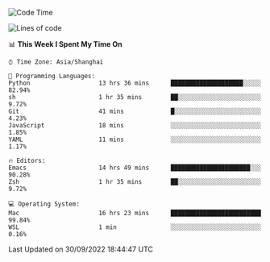 <!--START_SECTION:waka-->
![Code Time](http://img.shields.io/badge/Code%20Time-889%20hrs%2051%20mins-blue)

![Lines of code](https://img.shields.io/badge/From%20Hello%20World%20I%27ve%20Written-22%20Thousand%20lines%20of%20code-blue)

📊 **This Week I Spent My Time On** 

```text
⌚︎ Time Zone: Asia/Shanghai

💬 Programming Languages: 
Python                   13 hrs 36 mins      ████████████████████░░░░░   82.94% 
sh                       1 hr 35 mins        ██░░░░░░░░░░░░░░░░░░░░░░░   9.72% 
Git                      41 mins             █░░░░░░░░░░░░░░░░░░░░░░░░   4.23% 
JavaScript               18 mins             ░░░░░░░░░░░░░░░░░░░░░░░░░   1.85% 
YAML                     11 mins             ░░░░░░░░░░░░░░░░░░░░░░░░░   1.17%

🔥 Editors: 
Emacs                    14 hrs 49 mins      ██████████████████████░░░   90.28% 
Zsh                      1 hr 35 mins        ██░░░░░░░░░░░░░░░░░░░░░░░   9.72%

💻 Operating System: 
Mac                      16 hrs 23 mins      █████████████████████████   99.84% 
WSL                      1 min               ░░░░░░░░░░░░░░░░░░░░░░░░░   0.16%

```


 Last Updated on 30/09/2022 18:44:47 UTC
<!--END_SECTION:waka-->
